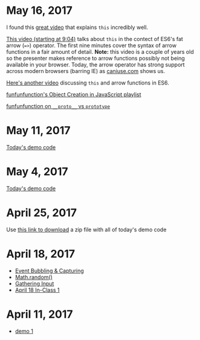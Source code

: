 # May 16, 2017
I found this [great video](https://youtu.be/zE9iro4r918) that explains `this` incredibly well.

[This video (starting at 9:04)](https://youtu.be/J85lRtO_yjY?t=9m4s) talks about `this` in the contect of ES6's fat arrow (`=>`) operator. The first nine minutes cover the syntax of arrow functions in a fair amount of detail. **Note:** this video is a couple of years old so the presenter makes reference to arrow functions possibly not being available in your browser. Today, the arrow operator has strong support across modern browsers (barring IE) as [caniuse.com](http://www.caniuse.com/#feat=arrow-functions) shows us. 

[Here's another video](https://youtu.be/oTRujqZYhrU) discussing `this` and arrow functions in ES6.

[funfunfunction's Object Creation in JavaScript playlist](https://www.youtube.com/playlist?list=PL0zVEGEvSaeHBZFy6Q8731rcwk0Gtuxub)

[funfunfunction on `__proto__` vs `prototype`](https://www.youtube.com/watch?v=DqGwxR_0d1M&list=PL0zVEGEvSaeHBZFy6Q8731rcwk0Gtuxub&index=5)

# May 11, 2017

[Today's demo code](https://drive.google.com/file/d/0B1ODsqqIQg7sVFpGczNVVHJaMzQ/view?usp=sharing)

# May 4, 2017

[Today's demo code](https://drive.google.com/file/d/0B1ODsqqIQg7sb2ZWNWthOC1Oekk/view?usp=sharing)

# April 25, 2017

Use [this link to download](https://drive.google.com/file/d/0B1ODsqqIQg7sMFQ0d3FVQVN2RFk/view?usp=sharing) a zip file with all of today's demo code

# April 18, 2017

* [Event Bubbling &amp; Capturing](https://codepen.io/joeparis/pen/WjQmxQ)
* [Math.random()](https://codepen.io/joeparis/pen/JNYzme)
* [Gathering Input](https://codepen.io/joeparis/pen/rmOREK)
* [April 18 In-Class 1](https://codepen.io/joeparis/pen/oWjVKR?editors=1010#0)


# April 11, 2017

* [demo 1](http://codepen.io/joeparis/pen/MmgzxN)
